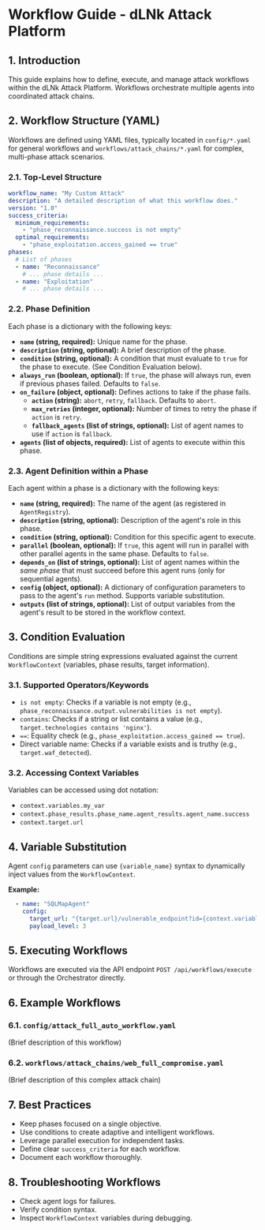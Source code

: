 # Workflow Guide - dLNk Attack Platform

## 1. Introduction
This guide explains how to define, execute, and manage attack workflows within the dLNk Attack Platform. Workflows orchestrate multiple agents into coordinated attack chains.

## 2. Workflow Structure (YAML)
Workflows are defined using YAML files, typically located in `config/*.yaml` for general workflows and `workflows/attack_chains/*.yaml` for complex, multi-phase attack scenarios.

### 2.1. Top-Level Structure
```yaml
workflow_name: "My Custom Attack"
description: "A detailed description of what this workflow does."
version: "1.0"
success_criteria:
  minimum_requirements:
    - "phase_reconnaissance.success is not empty"
  optimal_requirements:
    - "phase_exploitation.access_gained == true"
phases:
  # List of phases
  - name: "Reconnaissance"
    # ... phase details ...
  - name: "Exploitation"
    # ... phase details ...
```

### 2.2. Phase Definition
Each phase is a dictionary with the following keys:
*   **`name` (string, required):** Unique name for the phase.
*   **`description` (string, optional):** A brief description of the phase.
*   **`condition` (string, optional):** A condition that must evaluate to `true` for the phase to execute. (See Condition Evaluation below).
*   **`always_run` (boolean, optional):** If `true`, the phase will always run, even if previous phases failed. Defaults to `false`.
*   **`on_failure` (object, optional):** Defines actions to take if the phase fails.
    *   **`action` (string):** `abort`, `retry`, `fallback`. Defaults to `abort`.
    *   **`max_retries` (integer, optional):** Number of times to retry the phase if `action` is `retry`.
    *   **`fallback_agents` (list of strings, optional):** List of agent names to use if `action` is `fallback`.
*   **`agents` (list of objects, required):** List of agents to execute within this phase.

### 2.3. Agent Definition within a Phase
Each agent within a phase is a dictionary with the following keys:
*   **`name` (string, required):** The name of the agent (as registered in `AgentRegistry`).
*   **`description` (string, optional):** Description of the agent's role in this phase.
*   **`condition` (string, optional):** Condition for this specific agent to execute.
*   **`parallel` (boolean, optional):** If `true`, this agent will run in parallel with other parallel agents in the same phase. Defaults to `false`.
*   **`depends_on` (list of strings, optional):** List of agent names within the *same phase* that must succeed before this agent runs (only for sequential agents).
*   **`config` (object, optional):** A dictionary of configuration parameters to pass to the agent's `run` method. Supports variable substitution.
*   **`outputs` (list of strings, optional):** List of output variables from the agent's result to be stored in the workflow context.

## 3. Condition Evaluation
Conditions are simple string expressions evaluated against the current `WorkflowContext` (variables, phase results, target information).

### 3.1. Supported Operators/Keywords
*   `is not empty`: Checks if a variable is not empty (e.g., `phase_reconnaissance.output.vulnerabilities is not empty`).
*   `contains`: Checks if a string or list contains a value (e.g., `target.technologies contains 'nginx'`).
*   `==`: Equality check (e.g., `phase_exploitation.access_gained == true`).
*   Direct variable name: Checks if a variable exists and is truthy (e.g., `target.waf_detected`).

### 3.2. Accessing Context Variables
Variables can be accessed using dot notation:
*   `context.variables.my_var`
*   `context.phase_results.phase_name.agent_results.agent_name.success`
*   `context.target.url`

## 4. Variable Substitution
Agent `config` parameters can use `{variable_name}` syntax to dynamically inject values from the `WorkflowContext`.

**Example:**
```yaml
  - name: "SQLMapAgent"
    config:
      target_url: "{target.url}/vulnerable_endpoint?id={context.variables.vulnerable_param}"
      payload_level: 3
```

## 5. Executing Workflows
Workflows are executed via the API endpoint `POST /api/workflows/execute` or through the Orchestrator directly.

## 6. Example Workflows

### 6.1. `config/attack_full_auto_workflow.yaml`
(Brief description of this workflow)

### 6.2. `workflows/attack_chains/web_full_compromise.yaml`
(Brief description of this complex attack chain)

## 7. Best Practices
*   Keep phases focused on a single objective.
*   Use conditions to create adaptive and intelligent workflows.
*   Leverage parallel execution for independent tasks.
*   Define clear `success_criteria` for each workflow.
*   Document each workflow thoroughly.

## 8. Troubleshooting Workflows
*   Check agent logs for failures.
*   Verify condition syntax.
*   Inspect `WorkflowContext` variables during debugging.
